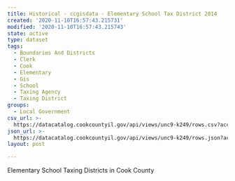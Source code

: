 ```yaml
---
title: Historical - ccgisdata - Elementary School Tax District 2014
created: '2020-11-10T16:57:43.215731'
modified: '2020-11-10T16:57:43.215743'
state: active
type: dataset
tags:
  - Boundaries And Districts
  - Clerk
  - Cook
  - Elementary
  - Gis
  - School
  - Taxing Agency
  - Taxing District
groups:
  - Local Government
csv_url: >-
  https://datacatalog.cookcountyil.gov/api/views/unc9-k249/rows.csv?accessType=DOWNLOAD
json_url: >-
  https://datacatalog.cookcountyil.gov/api/views/unc9-k249/rows.json?accessType=DOWNLOAD
layout: post

---
```

Elementary School Taxing Districts in Cook County
